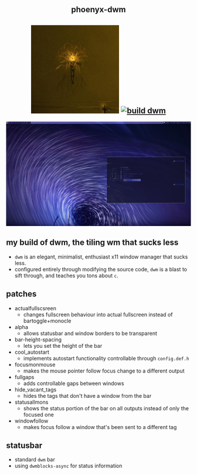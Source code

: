 <h2 align="center">phoenyx-dwm </h2>

<h2 align="center">
    <img src="./.github/ulfurloyd.jpg" width="240" alt="ulfurloyd" />
    <a href="https://github.com/ulfurloyd/wolf-dwm/actions/workflows/ci.yml"><img src="https://github.com/ulfurloyd/wolf-dwm/actions/workflows/ci.yml/badge.svg" alt="build dwm" /> </a>
</h2>

![wolf-dwm](./.github/screenshot.png)

## my build of dwm, the tiling wm that sucks less
- `dwm` is an elegant, minimalist, enthusiast x11 window manager that sucks less.
- configured entirely through modifying the source code, `dwm` is a blast to sift through, and teaches you tons about `c`.

## patches
- actualfullscsreen
    - changes fullscreen behaviour into actual fullscreen instead of bartoggle+monocle
- alpha
    - allows statusbar and window borders to be transparent
- bar-height-spacing
    - lets you set the height of the bar
- cool_autostart
    - implements autostart functionality controllable through `config.def.h`
- focusmonmouse
    - makes the mouse pointer follow focus change to a different output
- fullgaps
    - adds controllable gaps between windows
- hide_vacant_tags
    - hides the tags that don't have a window from the bar
- statusallmons
    - shows the status portion of the bar on all outputs instead of only the focused one
- windowfollow
    - makes focus follow a window that's been sent to a different tag

## statusbar
- standard `dwm` bar
- using `dwmblocks-async` for status information
